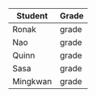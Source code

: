 
| Student | Grade |
|----------|----------|
| Ronak | grade |
| Nao | grade |
| Quinn | grade |
| Sasa | grade |
| Mingkwan | grade |
